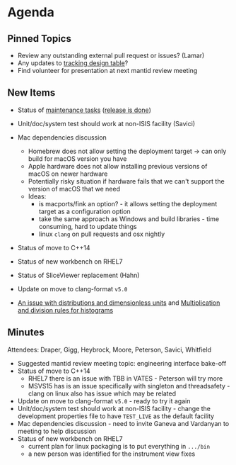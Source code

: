 Agenda
======

Pinned Topics
-------------
* Review any outstanding external pull request or issues? (Lamar)
* Any updates to [tracking design table](https://github.com/mantidproject/documents/blob/master/Project-Management/TechnicalSteeringCommittee/reports/TSC-TrackingDesignProposals.md)?
* Find volunteer for presentation at next mantid review meeting

New Items
---------
* Status of [maintenance tasks](https://github.com/mantidproject/documents/blob/master/Project-Management/TechnicalSteeringCommittee/reports/MaintenanceTasks.md) ([release is done](https://github.com/mantidproject/mantid/releases))
* Unit/doc/system test should work at non-ISIS facility (Savici)
* Mac dependencies discussion
  * Homebrew does not allow setting the deployment target -> can only build for macOS version you have
  * Apple hardware does not allow installing previous versions of macOS on newer hardware
  * Potentially risky situation if hardware fails that we can't support the version of macOS that we need
  * Ideas:
    * is macports/fink an option? - it allows setting the deployment target as a configuration option
    * take the same approach as Windows and build libraries - time consuming, hard to update things
    * linux `clang` on pull requests and osx nightly

* Status of move to C++14
* Status of new workbench on RHEL7
* Status of SliceViewer replacement (Hahn)
* Update on move to clang-format `v5.0`
* [An issue with distributions and dimensionless units](https://github.com/mantidproject/documents/blob/fix-divide-distribution/Design/DistributionsAndDimensionlessData.md) and [Multiplication and division rules for histograms](https://github.com/mantidproject/documents/pull/25)

Minutes
-------
Attendees: Draper, Gigg, Heybrock, Moore, Peterson, Savici, Whitfield
* Suggested mantid review meeting topic: engineering interface bake-off
* Status of move to C++14
  * RHEL7 there is an issue with TBB in VATES - Peterson will try more
  * MSVS15 has is an issue specifically with singleton and threadsafety - clang on linux also has issue which may be related
* Update on move to clang-format `v5.0` - ready to try it again
* Unit/doc/system test should work at non-ISIS facility - change the development properties file to have `TEST_LIVE` as the default facility
* Mac dependencies discussion - need to invite Ganeva and Vardanyan to meeting to help discussion
* Status of new workbench on RHEL7
  * current plan for linux packaging is to put everything in `.../bin`
  * a new person was identified for the instrument view fixes
